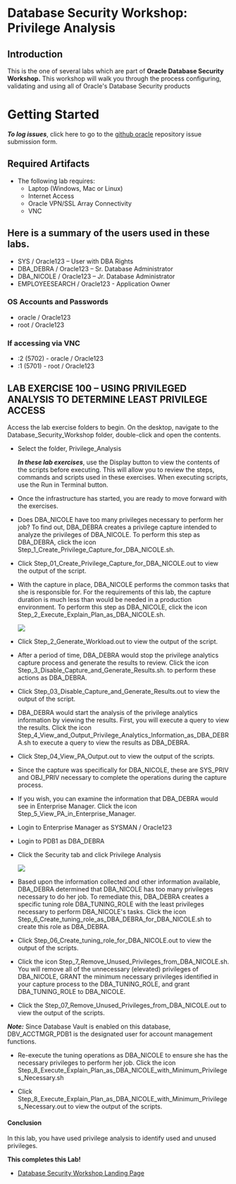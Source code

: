 ﻿# Database Security Workshop: Privilege Analysis

## Introduction

This is the one of several labs which are part of **Oracle Database Security Workshop.** This workshop will walk you through the process configuring, validating and using all of Oracle's Database Security products


# Getting Started

***To log issues***, click here to go to the [github oracle](https://github.com/kwazulu/dbsec-workshop/issues/new) repository issue submission form.

## Required Artifacts

- The following lab requires:
  - Laptop (Windows, Mac or Linux)
  - Internet Access
  - Oracle VPN/SSL Array Connectivity
  - VNC

##	Here is a summary of the users used in these labs.
  -	SYS / Oracle123     – User with DBA Rights
  - DBA_DEBRA / Oracle123 – Sr. Database Administrator
  - DBA_NICOLE  / Oracle123 – Jr. Database Administrator
  - EMPLOYEESEARCH / Oracle123 - Application Owner

###	OS Accounts and Passwords
  -	oracle / Oracle123
  - root / Oracle123

###	If accessing via VNC
 - :2 (5702) - oracle / Oracle123
 - :1 (5701) - root / Oracle123


## LAB EXERCISE 100 – USING PRIVILEGED ANALYSIS TO DETERMINE LEAST PRIVILEGE ACCESS

Access the lab exercise folders to begin.  On the desktop, navigate to the Database_Security_Workshop folder, double-click and open the contents.

- Select the folder, Privilege_Analysis

    ***In these lab exercises***, use the Display button to view the contents of the scripts before executing.  This will allow you to review the steps, commands and scripts used in these exercises.  When executing scripts, use the Run in Terminal button.

- Once the infrastructure has started, you are ready to move forward with the exercises.

- Does DBA_NICOLE have too many privileges necessary to perform her job?  To find out, DBA_DEBRA creates a privilege capture intended to analyze the privileges of DBA_NICOLE. To perform this step as DBA_DEBRA, click the icon Step_1_Create_Privilege_Capture_for_DBA_NICOLE.sh.

- Click Step_01_Create_Privilege_Capture_for_DBA_NICOLE.out to view the output of the script.

- With the capture in place, DBA_NICOLE performs the common tasks that she is responsible for.  For the requirements of this lab, the capture duration is much less than would be needed in a production environment. To perform this step as DBA_NICOLE, click the icon Step_2_Execute_Explain_Plan_as_DBA_NICOLE.sh.

    ![](images/104.png)
    
- Click Step_2_Generate_Workload.out to view the output of the script.

- After a period of time, DBA_DEBRA would stop the privilege analytics capture process and generate the results to review.  Click the icon Step_3_Disable_Capture_and_Generate_Results.sh. to perform these actions as DBA_DEBRA.

- Click Step_03_Disable_Capture_and_Generate_Results.out to view the output of the script.

- DBA_DEBRA would start the analysis of the privilege analytics information by viewing the results.  First, you will execute a query to view the results.  Click the icon Step_4_View_and_Output_Privilege_Analytics_Information_as_DBA_DEBRA.sh to execute a query to view the results as DBA_DEBRA.  

- Click Step_04_View_PA_Output.out to view the output of the scripts.

- Since the capture was specifically for DBA_NICOLE, these are SYS_PRIV and OBJ_PRIV necessary to complete the operations during the capture process.

- If you wish, you can examine the information that DBA_DEBRA would see in Enterprise Manager.  Click the icon Step_5_View_PA_in_Enterprise_Manager.

- Login to Enterprise Manager as SYSMAN / Oracle123

- Login to PDB1 as DBA_DEBRA

- Click the Security tab and click Privilege Analysis

    ![](images/115.png)  
    
- Based upon the information collected and other information available, DBA_DEBRA determined that DBA_NICOLE has too many privileges necessary to do her job.  To remediate this, DBA_DEBRA creates a specific tuning role DBA_TUNING_ROLE with the least privileges necessary to perform DBA_NICOLE's tasks. Click the icon Step_6_Create_tuning_role_as_DBA_DEBRA_for_DBA_NICOLE.sh to create this role as DBA_DEBRA.

- Click Step_06_Create_tuning_role_for_DBA_NICOLE.out to view the output of the scripts.

- Click the icon Step_7_Remove_Unused_Privileges_from_DBA_NICOLE.sh.   You will remove all of the unnecessary (elevated) privileges of DBA_NICOLE, GRANT the minimum necessary privileges identified in your capture process to the DBA_TUNING_ROLE, and grant DBA_TUNING_ROLE to DBA_NICOLE.   

- Click the Step_07_Remove_Unused_Privileges_from_DBA_NICOLE.out to view the output of the scripts.

***Note:***  Since Database Vault is enabled on this database, DBV_ACCTMGR_PDB1 is the designated user for account management functions.

- Re-execute the tuning operations as DBA_NICOLE to ensure she has the necessary privileges to perform her job.  Click the icon Step_8_Execute_Explain_Plan_as_DBA_NICOLE_with_Minimum_Privileges_Necessary.sh

- Click Step_8_Execute_Explain_Plan_as_DBA_NICOLE_with_Minimum_Privileges_Necessary.out to view the output of the scripts.



#### Conclusion

In this lab, you have used privilege analysis to identify used and unused privileges. 


**This completes this Lab!**

- [Database Security Workshop Landing Page](https://github.com/kwazulu/dbsec-workshop/blob/master/README.md)
